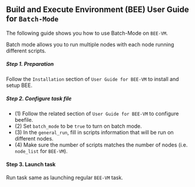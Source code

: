 ## Build and Execute Environment (BEE) User Guide for `Batch-Mode`

The following guide shows you how to use Batch-Mode on `BEE-VM`.

Batch mode allows you to run multiple nodes with each node running different scripts.

##### Step 1. Preparation
Follow the `Installation` section of `User Guide for BEE-VM` to install and setup BEE.

##### Step 2. Configure task file
* (1) Follow the related section of `User Guide for BEE-VM` to configure beefile.
* (2) Set `batch_mode` to be `true` to turn on batch mode.
* (3) In the `general_run`, fill in scripts information that will be run on different nodes.
* (4) Make sure the number of scripts matches the number of nodes (i.e. `node_list` for `BEE-VM`).

#### Step 3. Launch task
Run task same as launching regular `BEE-VM` task.
